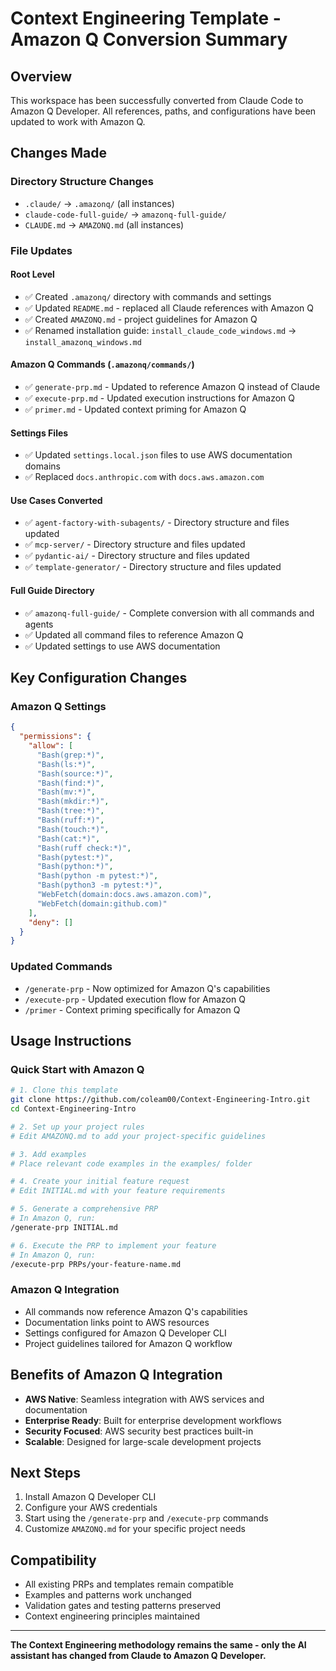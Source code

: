 # Context Engineering Template - Amazon Q Conversion Summary

## Overview
This workspace has been successfully converted from Claude Code to Amazon Q Developer. All references, paths, and configurations have been updated to work with Amazon Q.

## Changes Made

### Directory Structure Changes
- `.claude/` → `.amazonq/` (all instances)
- `claude-code-full-guide/` → `amazonq-full-guide/`
- `CLAUDE.md` → `AMAZONQ.md` (all instances)

### File Updates

#### Root Level
- ✅ Created `.amazonq/` directory with commands and settings
- ✅ Updated `README.md` - replaced all Claude references with Amazon Q
- ✅ Created `AMAZONQ.md` - project guidelines for Amazon Q
- ✅ Renamed installation guide: `install_claude_code_windows.md` → `install_amazonq_windows.md`

#### Amazon Q Commands (`.amazonq/commands/`)
- ✅ `generate-prp.md` - Updated to reference Amazon Q instead of Claude
- ✅ `execute-prp.md` - Updated execution instructions for Amazon Q
- ✅ `primer.md` - Updated context priming for Amazon Q

#### Settings Files
- ✅ Updated `settings.local.json` files to use AWS documentation domains
- ✅ Replaced `docs.anthropic.com` with `docs.aws.amazon.com`

#### Use Cases Converted
- ✅ `agent-factory-with-subagents/` - Directory structure and files updated
- ✅ `mcp-server/` - Directory structure and files updated  
- ✅ `pydantic-ai/` - Directory structure and files updated
- ✅ `template-generator/` - Directory structure and files updated

#### Full Guide Directory
- ✅ `amazonq-full-guide/` - Complete conversion with all commands and agents
- ✅ Updated all command files to reference Amazon Q
- ✅ Updated settings to use AWS documentation

## Key Configuration Changes

### Amazon Q Settings
```json
{
  "permissions": {
    "allow": [
      "Bash(grep:*)",
      "Bash(ls:*)",
      "Bash(source:*)",
      "Bash(find:*)",
      "Bash(mv:*)",
      "Bash(mkdir:*)",
      "Bash(tree:*)",
      "Bash(ruff:*)",
      "Bash(touch:*)",
      "Bash(cat:*)",
      "Bash(ruff check:*)",
      "Bash(pytest:*)",
      "Bash(python:*)",
      "Bash(python -m pytest:*)",
      "Bash(python3 -m pytest:*)",
      "WebFetch(domain:docs.aws.amazon.com)",
      "WebFetch(domain:github.com)"
    ],
    "deny": []
  }
}
```

### Updated Commands
- `/generate-prp` - Now optimized for Amazon Q's capabilities
- `/execute-prp` - Updated execution flow for Amazon Q
- `/primer` - Context priming specifically for Amazon Q

## Usage Instructions

### Quick Start with Amazon Q
```bash
# 1. Clone this template
git clone https://github.com/coleam00/Context-Engineering-Intro.git
cd Context-Engineering-Intro

# 2. Set up your project rules
# Edit AMAZONQ.md to add your project-specific guidelines

# 3. Add examples
# Place relevant code examples in the examples/ folder

# 4. Create your initial feature request
# Edit INITIAL.md with your feature requirements

# 5. Generate a comprehensive PRP
# In Amazon Q, run:
/generate-prp INITIAL.md

# 6. Execute the PRP to implement your feature
# In Amazon Q, run:
/execute-prp PRPs/your-feature-name.md
```

### Amazon Q Integration
- All commands now reference Amazon Q's capabilities
- Documentation links point to AWS resources
- Settings configured for Amazon Q Developer CLI
- Project guidelines tailored for Amazon Q workflow

## Benefits of Amazon Q Integration
- **AWS Native**: Seamless integration with AWS services and documentation
- **Enterprise Ready**: Built for enterprise development workflows
- **Security Focused**: AWS security best practices built-in
- **Scalable**: Designed for large-scale development projects

## Next Steps
1. Install Amazon Q Developer CLI
2. Configure your AWS credentials
3. Start using the `/generate-prp` and `/execute-prp` commands
4. Customize `AMAZONQ.md` for your specific project needs

## Compatibility
- All existing PRPs and templates remain compatible
- Examples and patterns work unchanged
- Validation gates and testing patterns preserved
- Context engineering principles maintained

---

**The Context Engineering methodology remains the same - only the AI assistant has changed from Claude to Amazon Q Developer.**